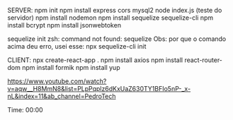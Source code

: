 SERVER:
npm init
npm install express cors mysql2
node index.js (teste do servidor)
npm install nodemon
npm install sequelize sequelize-cli
npm install bcrypt
npm install jsonwebtoken

sequelize init
zsh: command not found: sequelize
Obs: por que o comando acima deu erro, usei esse: npx sequelize-cli init

CLIENT:
npx create-react-app .
npm install axios
npm install react-router-dom
npm install formik 
npm install yup




https://www.youtube.com/watch?v=aqw__H8MmN8&list=PLpPqplz6dKxUaZ630TY1BFIo5nP-_x-nL&index=11&ab_channel=PedroTech

Time: 00:00
